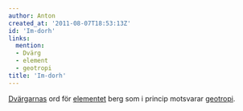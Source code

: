 ```yaml
---
author: Anton
created_at: '2011-08-07T18:53:13Z'
id: 'Im-dorh'
links:
  mention:
  - Dvärg
  - element
  - geotropi
title: 'Im-dorh'
---
```


[Dvärgarnas] ord för [elementet] berg som i princip motsvarar [geotropi].

  [Dvärgarnas]: Dvärg
  [elementet]: element
  [geotropi]: geotropi
